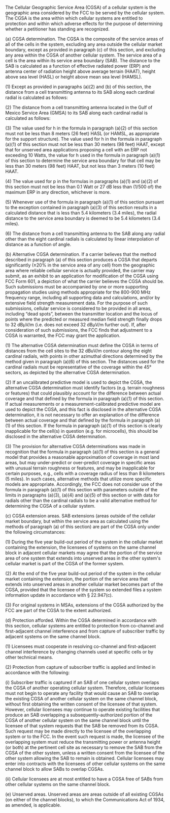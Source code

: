 The Cellular Geographic Service Area (CGSA) of a cellular system is the geographic area considered by the FCC to be served by the cellular system. The CGSA is the area within which cellular systems are entitled to protection and within which adverse effects for the purpose of determining whether a petitioner has standing are recognized.

(a) CGSA determination. The CGSA is the composite of the service areas of all of the cells in the system, excluding any area outside the cellular market boundary, except as provided in paragraph (c) of this section, and excluding any area within the CGSA of another cellular system. The service area of a cell is the area within its service area boundary (SAB). The distance to the SAB is calculated as a function of effective radiated power (ERP) and antenna center of radiation height above average terrain (HAAT), height above sea level (HASL) or height above mean sea level (HAMSL).
              

(1) Except as provided in paragraphs (a)(2) and (b) of this section, the distance from a cell transmitting antenna to its SAB along each cardinal radial is calculated as follows:
              

(2) The distance from a cell transmitting antenna located in the Gulf of Mexico Service Area (GMSA) to its SAB along each cardinal radial is calculated as follows:
              

(3) The value used for h in the formula in paragraph (a)(2) of this section must not be less than 8 meters (26 feet) HASL (or HAMSL, as appropriate for the support structure). The value used for h in the formula in paragraph (a)(1) of this section must not be less than 30 meters (98 feet) HAAT, except that for unserved area applications proposing a cell with an ERP not exceeding 10 Watts, the value for h used in the formula in paragraph (a)(1) of this section to determine the service area boundary for that cell may be less than 30 meters (98 feet) HAAT, but not less than 3 meters (10 feet) HAAT.

(4) The value used for p in the formulas in paragraphs (a)(1) and (a)(2) of this section must not be less than 0.1 Watt or 27 dB less than (1/500 of) the maximum ERP in any direction, whichever is more.

(5) Whenever use of the formula in paragraph (a)(1) of this section pursuant to the exception contained in paragraph (a)(3) of this section results in a calculated distance that is less than 5.4 kilometers (3.4 miles), the radial distance to the service area boundary is deemed to be 5.4 kilometers (3.4 miles).

(6) The distance from a cell transmitting antenna to the SAB along any radial other than the eight cardinal radials is calculated by linear interpolation of distance as a function of angle.

(b) Alternative CGSA determination. If a carrier believes that the method described in paragraph (a) of this section produces a CGSA that departs significantly (±20% in the service area of any cell) from the geographic area where reliable cellular service is actually provided, the carrier may submit, as an exhibit to an application for modification of the CGSA using FCC Form 601, a depiction of what the carrier believes the CGSA should be. Such submissions must be accompanied by one or more supporting propagation studies using methods appropriate for the 800-900 MHz frequency range, including all supporting data and calculations, and/or by extensive field strength measurement data. For the purpose of such submissions, cellular service is considered to be provided in all areas, including “dead spots”, between the transmitter location and the locus of points where the predicted or measured median field strength finally drops to 32 dBµV/m (i.e. does not exceed 32 dBµV/m further out). If, after consideration of such submissions, the FCC finds that adjustment to a CGSA is warranted, the FCC may grant the application.

(1) The alternative CGSA determination must define the CGSA in terms of distances from the cell sites to the 32 dBuV/m contour along the eight cardinal radials, with points in other azimuthal directions determined by the method given in paragraph (a)(6) of this section. The distances used for the cardinal radials must be representative of the coverage within the 45° sectors, as depicted by the alternative CGSA determination.

(2) If an uncalibrated predictive model is used to depict the CGSA, the alternative CGSA determination must identify factors (e.g. terrain roughness or features) that could plausibly account for the difference between actual coverage and that defined by the formula in paragraph (a)(1) of this section. If actual measurements or a measurement-calibrated predictive model are used to depict the CGSA, and this fact is disclosed in the alternative CGSA determination, it is not necessary to offer an explanation of the difference between actual coverage and that defined by the formula in paragraph (a)(1) of this section. If the formula in paragraph (a)(1) of this section is clearly inapplicable for the cell(s) in question (e.g. for microcells), this should be disclosed in the alternative CGSA determination.

(3) The provision for alternative CGSA determinations was made in recognition that the formula in paragraph (a)(1) of this section is a general model that provides a reasonable approximation of coverage in most land areas, but may under-predict or over-predict coverage in specific areas with unusual terrain roughness or features, and may be inapplicable for certain purposes, e.g., cells with a coverage radius of less than 8 kilometers (5 miles). In such cases, alternative methods that utilize more specific models are appropriate. Accordingly, the FCC does not consider use of the formula in paragraph (a)(1) of this section with parameters outside of the limits in paragraphs (a)(3), (a)(4) and (a)(5) of this section or with data for radials other than the cardinal radials to be a valid alternative method for determining the CGSA of a cellular system.

(c) CGSA extension areas. SAB extensions (areas outside of the cellular market boundary, but within the service area as calculated using the methods of paragraph (a) of this section) are part of the CGSA only under the following circumstances:

(1) During the five year build-out period of the system in the cellular market containing the extension, the licensees of systems on the same channel block in adjacent cellular markets may agree that the portion of the service area of one system that extends into unserved areas in the other system's cellular market is part of the CGSA of the former system.

(2) At the end of the five year build-out period of the system in the cellular market containing the extension, the portion of the service area that extends into unserved areas in another cellular market becomes part of the CGSA, provided that the licensee of the system so extended files a system information update in accordance with § 22.947(c).

(3) For original systems in MSAs, extensions of the CGSA authorized by the FCC are part of the CGSA to the extent authorized.

(d) Protection afforded. Within the CGSA determined in accordance with this section, cellular systems are entitled to protection from co-channel and first-adjacent channel interference and from capture of subscriber traffic by adjacent systems on the same channel block.

(1) Licensees must cooperate in resolving co-channel and first-adjacent channel interference by changing channels used at specific cells or by other technical means.

(2) Protection from capture of subscriber traffic is applied and limited in accordance with the following:

(i) Subscriber traffic is captured if an SAB of one cellular system overlaps the CGSA of another operating cellular system. Therefore, cellular licensees must not begin to operate any facility that would cause an SAB to overlap the existing CGSA of another cellular system on the same channel block, without first obtaining the written consent of the licensee of that system. However, cellular licensees may continue to operate existing facilities that produce an SAB overlapping a subsequently-authorized portion of the CGSA of another cellular system on the same channel block until the licensee of that system requests that the SAB be removed from its CGSA. Such request may be made directly to the licensee of the overlapping system or to the FCC. In the event such request is made, the licensee of the overlapping system must reduce the transmitting power or antenna height (or both) at the pertinent cell site as necessary to remove the SAB from the CGSA of the other system, unless a written consent from the licensee of the other system allowing the SAB to remain is obtained. Cellular licensees may enter into contracts with the licensees of other cellular systems on the same channel block to allow SABs to overlap CGSAs.

(ii) Cellular licensees are at most entitled to have a CGSA free of SABs from other cellular systems on the same channel block.

(e) Unserved areas. Unserved areas are areas outside of all existing CGSAs (on either of the channel blocks), to which the Communications Act of 1934, as amended, is applicable.

